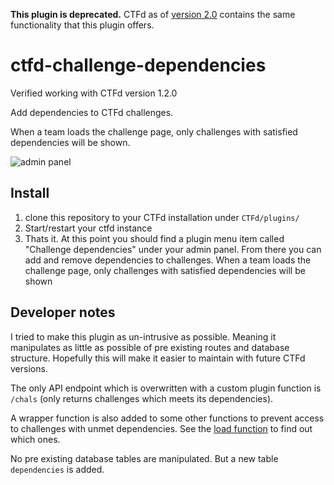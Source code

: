 **This plugin is deprecated.** CTFd as of [version 2.0](https://github.com/CTFd/CTFd/releases/tag/2.0.0) contains the same functionality that this plugin offers.

# ctfd-challenge-dependencies
Verified working with CTFd version 1.2.0

Add dependencies to CTFd challenges.

When a team loads the challenge page, only challenges with satisfied dependencies will be shown.


![admin panel](imgs/admin-panel.png)


## Install

1. clone this repository to your CTFd installation under `CTFd/plugins/`
2. Start/restart your ctfd instance
3. Thats it. At this point you should find a plugin menu item called "Challenge dependencies" under your admin panel. From there you can add and remove dependencies to challenges. When a team loads the challenge page, only challenges with satisfied dependencies will be shown

## Developer notes

I tried to make this plugin as un-intrusive as possible. Meaning it manipulates as little as possible of pre existing routes and database structure. Hopefully this will make it easier to maintain with future CTFd versions.

The only API endpoint which is overwritten with a custom plugin function is `/chals` (only returns challenges which meets its dependencies).

A wrapper function is also added to some other functions to prevent access to challenges with unmet dependencies. See the [load function](src/__init__.py) to find out which ones.

No pre existing database tables are manipulated. But a new table `dependencies` is added.
